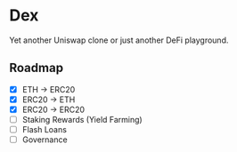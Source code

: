# Dex

Yet another Uniswap clone or just another DeFi playground.

## Roadmap

- [x] ETH -> ERC20
- [x] ERC20 -> ETH
- [x] ERC20 -> ERC20
- [ ] Staking Rewards (Yield Farming)
- [ ] Flash Loans
- [ ] Governance
